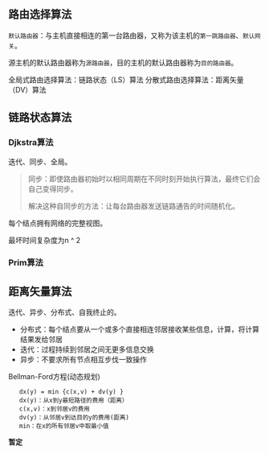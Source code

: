 ## 路由选择算法
`默认路由器`：与主机直接相连的第一台路由器，又称为该主机的`第一跳路由器`、`默认网关`。

源主机的默认路由器称为`源路由器`，目的主机的默认路由器称为`目的路由器`。

全局式路由选择算法：链路状态（LS）算法
分散式路由选择算法：距离矢量（DV）算法

## 链路状态算法
### Djkstra算法
迭代、同步、全局。
> 同步：即使路由器初始时以相同周期在不同时刻开始执行算法，最终它们会自己变得同步。
> 
> 解决这种自同步的方法：让每台路由器发送链路通告的时间随机化。

每个结点拥有网络的完整视图。

最坏时间复杂度为n ^ 2

### Prim算法


## 距离矢量算法
迭代、异步、分布式、自我终止的。
 - 分布式：每个结点要从一个或多个直接相连邻居接收某些信息，计算，将计算结果发给邻居
 - 迭代：过程持续到邻居之间无更多信息交换
 - 异步：不要求所有节点相互步伐一致操作

Bellman-Ford方程(动态规划)
 ```
    dx(y) = min {c(x,v) + dv(y) }
    dx(y)：从x到y最短路径的费用（距离）
    c(x,v)：x到邻居v的费用
    dv(y)：从邻居v到达目的y的费用(距离)
    min：在x的所有邻居v中取最小值
 ```


 **暂定**
